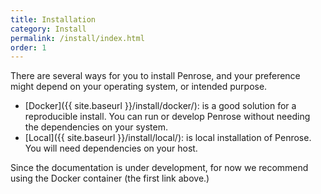 ```yaml
---
title: Installation
category: Install
permalink: /install/index.html
order: 1
---
```


There are several ways for you to install Penrose, and your preference might
depend on your operating system, or intended purpose.

 - [Docker]({{ site.baseurl }}/install/docker/): is a good solution for a reproducible install. You can run or develop Penrose without needing the dependencies on your system.
 - [Local]({{ site.baseurl }}/install/local/): is local installation of Penrose. You will need dependencies on your host.

Since the documentation is under development, for now we recommend using the Docker container (the first link above.)

